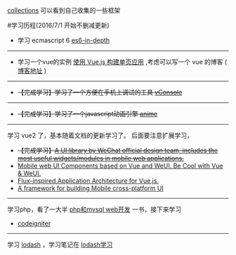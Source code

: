 [collections](https://github.com/cody1991/collections) 可以看到自己收集的一些框架

#学习历程(2016/7/1 开始不删减更新)

* 学习 ecmascript 6 [es6-in-depth](https://hacks.mozilla.org/category/es6-in-depth/)

<hr/>

* 学习一个vue的实例 [使用 Vue.js 构建单页应用](https://segmentfault.com/a/1190000005863691) ,考虑可以写一个 vue 的博客 ( [博客地址](http://cody1991.github.io/) )

<hr/>

* <del>【完成学习】学习了一个方便在手机上调试的工具 [vConsole](https://github.com/WechatFE/vConsole) </del>

<hr/>

* <del>【完成学习】学习了一个javascript动画引擎 [anime](https://github.com/juliangarnier/anime) </del>

<hr/>

学习 vue2 了，基本随着文档的更新学习了。 后面要注意扩展学习，

* <del>【完成学习】[A UI library by WeChat official design team, includes the most useful widgets/modules in mobile web applications.](https://github.com/weui/weui)</del>
* [Mobile web UI Components based on Vue and WeUI. Be Cool with Vue & WeUI. ](https://github.com/airyland/vux)
* [Flux-inspired Application Architecture for Vue.js.](https://github.com/vuejs/vuex)
* [A framework for building Mobile cross-platform UI](https://github.com/alibaba/weex)

<hr/>

学习php，看了一大半 [php和mysql web开发](https://book.douban.com/subject/6078710/) 一书，接下来学习

* [codeigniter](http://codeigniter.org.cn/user_guide/index.html)

<hr/>

学习 [lodash](https://github.com/lodash/lodash/) ，学习笔记在 [lodash学习](https://github.com/cody1991/learn/tree/gh-pages/lodash)




